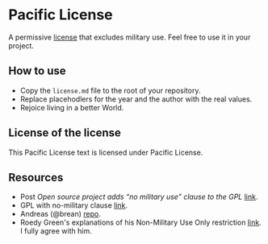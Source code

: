 # Pacific License

A permissive [license](license.md) that excludes military use. Feel free to use it in your project.

## How to use
- Copy the `license.md` file to the root of your repository. 
- Replace placehodlers for the year and the author with the real values.
- Rejoice living in a better World.

## License of the license
This Pacific License text is licensed under Pacific License. 

## Resources
- Post *Open source project adds “no military use” clause to the GPL* [link](https://www.linux.com/news/open-source-project-adds-no-military-use-clause-gpl/).
- GPL with no-military clause [link](https://sourceforge.net/p/gpu/gpu-freedom/ci/master/tree/PPL_license.txt).
- Andreas (@brean) [repo](https://github.com/brean/Non-Military-Open-Source-License).
- Roedy Green's explanations of his Non-Military Use Only restriction [link](https://www.mindprod.com/contact/nonmil.html). I fully agree with him.
